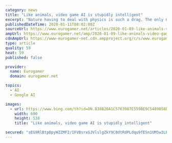 ```yaml
---
category: news
title: "Like animals, video game AI is stupidly intelligent"
excerpt: "Nature having to deal with physics is such a drag. The only Go champion to ever score a win against Google's Deepmind 'AlphaGo' AI recently retired, declaring AI an entity that simply 'can't be defeated'. And yet, according to researchers, even the most powerful neural networks share the intelligence of a honeybee at most. How do you ..."
publishedDateTime: 2020-01-11T08:02:00Z
sourceUrl: https://www.eurogamer.net/articles/2020-01-09-like-animals-video-game-ai-is-stupidly-intelligent
ampUrl: https://www.eurogamer.net/amp/2020-01-09-like-animals-video-game-ai-is-stupidly-intelligent
cdnAmpUrl: https://www-eurogamer-net.cdn.ampproject.org/c/s/www.eurogamer.net/amp/2020-01-09-like-animals-video-game-ai-is-stupidly-intelligent
type: article
quality: 59
heat: 59
published: false

provider:
  name: Eurogamer
  domain: eurogamer.net

topics:
  - AI
  - Google AI

images:
  - url: https://www.bing.com/th?id=ON.838B20A1C5763987E559BE9C5489856D
    width: 690
    height: 538
    title: "Like animals, video game AI is stupidly intelligent"

secured: "sEG9RlBtpDpyWZZMF2/IFVBsrxGJVlslgZkY9C8dtRdPLdqu9fESn1UM5w3LDlNacmzMpbbrkALahS2Qoi7W5CnFmidJpMUd7VgJMYqVJw8j7on1sj84Uwr4YlqsBHdOX7O332jbUfvudr4to/Y3WflzJEDI8P8INGpULAc57jqJZxMST0yzylDjD2743sXeOH9Y/+Upe6AlaUFgwg1B1UVM16BC4N2dMsgtZiFDzwkYBWfLtQ6qhb73FAlgg2HTi7J14if39nDyZuNXDsCnAQ==;73/bGNZ8xthm4g+gm27Y7w=="
---
```


